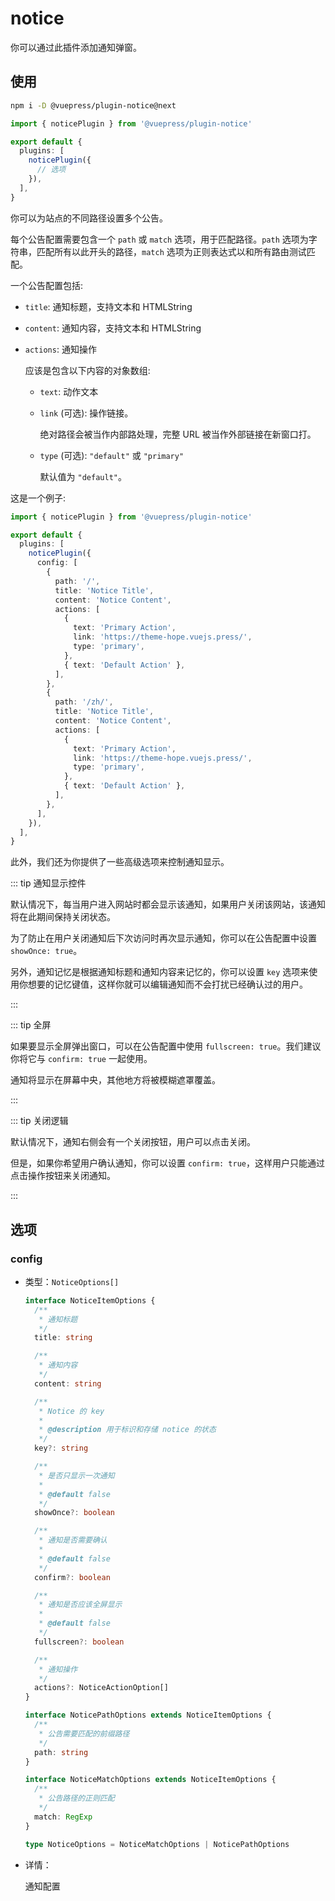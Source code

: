 # notice

<NpmBadge package="@vuepress/plugin-notice" />

你可以通过此插件添加通知弹窗。

## 使用

```bash
npm i -D @vuepress/plugin-notice@next
```

```ts
import { noticePlugin } from '@vuepress/plugin-notice'

export default {
  plugins: [
    noticePlugin({
      // 选项
    }),
  ],
}
```

你可以为站点的不同路径设置多个公告。

每个公告配置需要包含一个 `path` 或 `match` 选项，用于匹配路径。`path` 选项为字符串，匹配所有以此开头的路径，`match` 选项为正则表达式以和所有路由测试匹配。

一个公告配置包括:

- `title`: 通知标题，支持文本和 HTMLString
- `content`: 通知内容，支持文本和 HTMLString
- `actions`: 通知操作

  应该是包含以下内容的对象数组:

  - `text`: 动作文本
  - `link` (可选): 操作链接。

    绝对路径会被当作内部路处理，完整 URL 被当作外部链接在新窗口打。

  - `type` (可选): `"default"` 或 `"primary"`

    默认值为 `"default"`。

这是一个例子:

```ts
import { noticePlugin } from '@vuepress/plugin-notice'

export default {
  plugins: [
    noticePlugin({
      config: [
        {
          path: '/',
          title: 'Notice Title',
          content: 'Notice Content',
          actions: [
            {
              text: 'Primary Action',
              link: 'https://theme-hope.vuejs.press/',
              type: 'primary',
            },
            { text: 'Default Action' },
          ],
        },
        {
          path: '/zh/',
          title: 'Notice Title',
          content: 'Notice Content',
          actions: [
            {
              text: 'Primary Action',
              link: 'https://theme-hope.vuejs.press/',
              type: 'primary',
            },
            { text: 'Default Action' },
          ],
        },
      ],
    }),
  ],
}
```

此外，我们还为你提供了一些高级选项来控制通知显示。

::: tip 通知显示控件

默认情况下，每当用户进入网站时都会显示该通知，如果用户关闭该网站，该通知将在此期间保持关闭状态。

为了防止在用户关闭通知后下次访问时再次显示通知，你可以在公告配置中设置 `showOnce: true`。

另外，通知记忆是根据通知标题和通知内容来记忆的，你可以设置 `key` 选项来使用你想要的记忆键值，这样你就可以编辑通知而不会打扰已经确认过的用户。

:::

::: tip 全屏

如果要显示全屏弹出窗口，可以在公告配置中使用 `fullscreen: true`。我们建议你将它与 `confirm: true` 一起使用。

通知将显示在屏幕中央，其他地方将被模糊遮罩覆盖。

:::

::: tip 关闭逻辑

默认情况下，通知右侧会有一个关闭按钮，用户可以点击关闭。

但是，如果你希望用户确认通知，你可以设置 `confirm: true`，这样用户只能通过点击操作按钮来关闭通知。

:::

## 选项

### config

- 类型：`NoticeOptions[]`

  ```ts
  interface NoticeItemOptions {
    /**
     * 通知标题
     */
    title: string

    /**
     * 通知内容
     */
    content: string

    /**
     * Notice 的 key
     *
     * @description 用于标识和存储 notice 的状态
     */
    key?: string

    /**
     * 是否只显示一次通知
     *
     * @default false
     */
    showOnce?: boolean

    /**
     * 通知是否需要确认
     *
     * @default false
     */
    confirm?: boolean

    /**
     * 通知是否应该全屏显示
     *
     * @default false
     */
    fullscreen?: boolean

    /**
     * 通知操作
     */
    actions?: NoticeActionOption[]
  }

  interface NoticePathOptions extends NoticeItemOptions {
    /**
     * 公告需要匹配的前缀路径
     */
    path: string
  }

  interface NoticeMatchOptions extends NoticeItemOptions {
    /**
     * 公告路径的正则匹配
     */
    match: RegExp
  }

  type NoticeOptions = NoticeMatchOptions | NoticePathOptions
  ```

- 详情：

  通知配置
